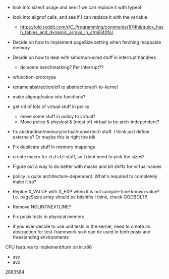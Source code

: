 - look into sizeof usage and see if we can replace it with typeof
- look into alignof calls, and see if I can replace it with the variable

  - https://old.reddit.com/r/C_Programming/comments/1i74hii/quick_hash_tables_and_dynamic_arrays_in_c/m8l40fo/

- Decide on how to implement pageSize setting when fetching mappable memory
- Decide on how to deal with simd/non-simd stuff in interrupt handlers

  - do some benchmarking? Per interrupt??

- wfunction-prototype
- rename abstraction/efi to abstraction/efi-to-kernel
- make alignup/value into functions?
- get rid of lots of virtual stuff in policy
  - move some stuff in policy to virtual?
  - Move policy & physical & (most of) virtual to be arch-independent?
- fix abstraction/memory/virtual/converter.h stuff. I think just define externals? Or maybe this is right too idk
- Fix duplicate stuff in memory mappings
- create macro for ctzl clzl stuff, so I dont need to pick the sizes?
- Figure out a way to do better with masks and bit shifts for virtual values
- policy is quite architecture-dependent. What's required to completely make it so?
- Reploe X_VALUE with X_EXP when it is not compile-time known value? I.e. pageSizes array should be bitshifts I think, check GODBOLT!!
- Remove NOLINTNEXTLINE?
- Fix posix tests in physical memory
- if you ever decide to use unit tests in the kernel, need to create an abstraction for test-framework so it can be used in both posix and freestanding environments

CPU features to implement/turn on in x86

- sse
- avx

2883584

